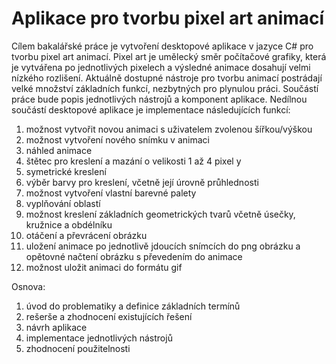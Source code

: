 # Aplikace pro tvorbu pixel art animací
Cílem bakalářské práce je vytvoření desktopové aplikace v jazyce C# pro tvorbu pixel art animací. Pixel art je umělecký směr počítačové grafiky, která je vytvářena po jednotlivých pixelech a výsledné animace dosahují velmi nízkého rozlišení. Aktuálně dostupné nástroje pro tvorbu animací postrádají velké množství základních funkcí, nezbytných pro plynulou práci. Součástí práce bude popis jednotlivých nástrojů a komponent aplikace.
Nedílnou součástí desktopové aplikace je implementace následujících funkcí: 
1.	možnost vytvořit novou animaci s uživatelem zvolenou šířkou/výškou
2.	možnost vytvoření nového snímku v animaci
3.	náhled animace
4.	štětec pro kreslení a mazání o velikosti 1 až 4 pixel y
5.	symetrické kreslení 
6.	výběr barvy pro kreslení, včetně její úrovně průhlednosti
7.	možnost vytvoření vlastní barevné palety 
8.	vyplňování oblastí
9.	možnost kreslení základních geometrických tvarů včetně úsečky, kružnice a obdélníku
10.	otáčení a převrácení obrázku
11.	uložení animace po jednotlivě jdoucích snímcích do png obrázku a opětovné načtení obrázku s převedením do animace
12.	možnost uložit animaci do formátu gif 

Osnova:
1.	úvod do problematiky a definice základních termínů
2.	rešerše a zhodnocení existujících řešení
3.	návrh aplikace
4.	implementace jednotlivých nástrojů
5.	zhodnocení použitelnosti
